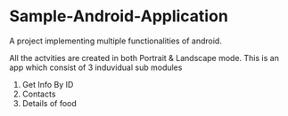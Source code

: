 # Sample-Android-Application
A project implementing multiple functionalities of android.

All the actvities are created in both Portrait & Landscape mode.
This is an app which consist of 3 induvidual sub modules  
1) Get Info By ID 
2) Contacts
3) Details of food
